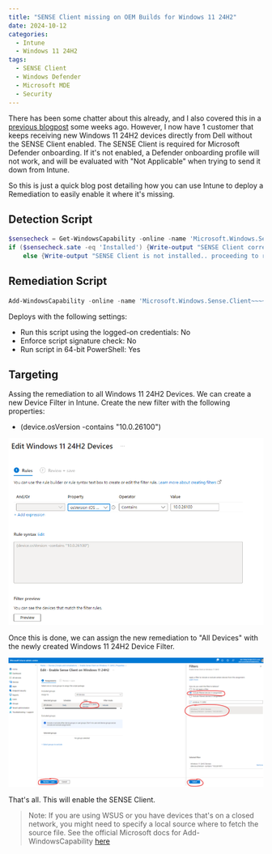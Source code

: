 ```yaml
---
title: "SENSE Client missing on OEM Builds for Windows 11 24H2"
date: 2024-10-12
categories:
  - Intune
  - Windows 11 24H2
tags:
  - SENSE Client
  - Windows Defender
  - Microsoft MDE
  - Security
---
```


There has been some chatter about this already, and I also covered this in a [previous blogpost](https://evil365.com/windows%2011/Windows11_24H2_NotableThings/) some weeks ago. However, I now have 1 customer that keeps receiving new Windows 11 24H2 devices directly from Dell without the SENSE Client enabled. The SENSE Client is required for Microsoft Defender onboarding. If it's not enabled, a Defender onboarding profile will not work, and will be evaluated with "Not Applicable" when trying to send it down from Intune.

So this is just a quick blog post detailing how you can use Intune to deploy a Remediation to easily enable it where it's missing.

## Detection Script

```PowerShell
$sensecheck = Get-WindowsCapability -online -name 'Microsoft.Windows.Sense.Client~~~~'
if ($sensecheck.sate -eq 'Installed') {Write-output "SENSE Client correctly installed, no actions performed"}
    else {Write-output "SENSE Client is not installed.. proceeding to remediation" ; exit 1}
```

## Remediation Script

```PowerShell
Add-WindowsCapability -online -name 'Microsoft.Windows.Sense.Client~~~~'
```

Deploys with the following settings:

* Run this script using the logged-on credentials: No
* Enforce script signature check: No
* Run script in 64-bit PowerShell: Yes

## Targeting

Assing the remediation to all Windows 11 24H2 Devices. We can create a new Device Filter in Intune. Create the new filter with the following properties:

* (device.osVersion -contains "10.0.26100")

![Device Filter](/assets/images/2024-10-12-SENSEClient-Missing-Windows11-24H2/DeviceFilter_24H2.png?raw=true "Device Filter for Windows 11 24H2")

Once this is done, we can assign the new remediation to "All Devices" with the newly created Windows 11 24H2 Device Filter.

![Remediation](/assets/images/2024-10-12-SENSEClient-Missing-Windows11-24H2/AssignRemediation.png?raw=true "Assign Remediation")

That's all. This will enable the SENSE Client.

>Note: If you are using WSUS or you have devices that's on a closed network, you might need to specify a local source where to fetch the source file. See the official Microsoft docs for Add-WindowsCapability [here](https://learn.microsoft.com/en-us/powershell/module/dism/add-windowscapability?view=windowsserver2022-ps)